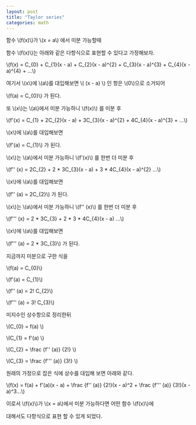 ```yaml
---
layout: post
title: "Taylor series"
categories: math
---
```


<!-- begin_excerpt -->

함수 \\(f(x)\\)가 \\(x = a\\) 에서 미분 가능할때

함수 \\(f(x)\\)는 아래와 같은 다항식으로 표현할 수 있다고 가정해보자.

\\(f(x) = C_{0} + C_{1}(x - a) + C_{2}(x - a)^{2} + C_{3}(x - a)^{3} + C_{4}(x - a)^{4} + ...\\)

<!-- end_excerpt -->

여기서 \\(x\\)에 \\(a\\)를 대입해보면 \\( (x - a) \\) 인 항은 \\(0\\)으로 소거되어

\\(f(a) = C_{0}\\) 가 된다.

또 \\(x\\)는 \\(a\\)에서 미분 가능하니 \\(f(x)\\) 를 미분 후

\\(f'(x) = C_{1} + 2C_{2}(x - a) + 3C_{3}(x - a)^{2} + 4C_{4}(x - a)^{3} + ...\\)

\\(x\\)에 \\(a\\)를 대입해보면 

\\(f'(a) = C_{1}\\) 가 된다.

\\(x\\)는 \\(a\\)에서 미분 가능하니 \\(f'(x)\\) 를 한번 더 미분 후

\\(f'' (x) = 2C_{2} + 2 * 3C_{3}(x - a) + 3 * 4C_{4}(x - a)^{2} ...\\)

\\(x\\)에 \\(a\\)를 대입해보면 

\\(f'' (a) = 2C_{2}\\) 가 된다.

\\(x\\)는 \\(a\\)에서 미분 가능하니 \\(f'' (x)\\) 를 한번 더 미분 후

\\(f''' (x) = 2 * 3C_{3} + 2 * 3 * 4C_{4}(x - a) ...\\)

\\(x\\)에 \\(a\\)를 대입해보면 

\\(f''' (a) = 2 * 3C_{3}\\) 가 된다.


지금까지 미분으로 구한 식을

\\(f(a) = C_{0}\\) 

\\(f'(a) = C_{1}\\)

\\(f'' (a) = 2! C_{2}\\)

\\(f''' (a) = 3! C_{3}\\)

미지수인 상수항으로 정리한뒤

\\(C_{0} = f(a) \\) 

\\(C_{1} = f'(a) \\)

\\(C_{2} = \frac {f'' (a)} {2!} \\)

\\(C_{3} = \frac {f''' (a)} {3!} \\)

원래의 가정으로 잡은 식에 상수를 대입해 보면 아래와 같다.

\\(f(x) = f(a) + f'(a)(x - a) + \frac {f'' (a)} {2!}(x - a)^2 + \frac {f''' (a)} {3!}(x - a)^3...\\)

이로서 \\(f(x)\\)가 \\(x = a\\)에서 미분 가능하다면 어떤 함수 \\(f(x)\\)에

대해서도 다항식으로 표현 할 수 있게 되었다.


















